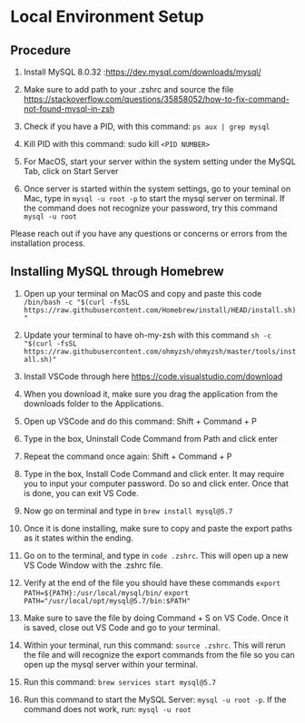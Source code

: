 # Local Environment Setup

## Procedure

1. Install MySQL 8.0.32 :https://dev.mysql.com/downloads/mysql/

2. Make sure to add path to your .zshrc and source the file
   https://stackoverflow.com/questions/35858052/how-to-fix-command-not-found-mysql-in-zsh

3. Check if you have a PID, with this command: `ps aux | grep mysql`

4. Kill PID with this command: sudo kill `<PID NUMBER>`

5. For MacOS, start your server within the system setting under the MySQL Tab, click on Start Server

6. Once server is started within the system settings, go to your teminal on Mac, type in `mysql -u root -p` to start the mysql server on terminal. If the command does not recognize your password, try this command `mysql -u root`

Please reach out if you have any questions or concerns or errors from the installation process.

## Installing MySQL through Homebrew

1. Open up your terminal on MacOS and copy and paste this code `/bin/bash -c "$(curl -fsSL https://raw.githubusercontent.com/Homebrew/install/HEAD/install.sh)"`

2. Update your terminal to have oh-my-zsh with this command `sh -c "$(curl -fsSL https://raw.githubusercontent.com/ohmyzsh/ohmyzsh/master/tools/install.sh)"`

3. Install VSCode through here https://code.visualstudio.com/download
4. When you download it, make sure you drag the application from the downloads folder to the Applications.

5. Open up VSCode and do this command: Shift + Command + P
6. Type in the box, Uninstall Code Command from Path and click enter
7. Repeat the command once again: Shift + Command + P
8. Type in the box, Install Code Command and click enter. It may require you to input your computer password. Do so and click enter. Once that is done, you can exit VS Code.
9. Now go on terminal and type in `brew install mysql@5.7`
10. Once it is done installing, make sure to copy and paste the export paths as it states within the ending.

11. Go on to the terminal, and type in `code .zshrc`. This will open up a new VS Code Window with the .zshrc file.
12. Verify at the end of the file you should have these commands
    `export PATH=${PATH}:/usr/local/mysql/bin/`
    `export PATH="/usr/local/opt/mysql@5.7/bin:$PATH"`

13. Make sure to save the file by doing Command + S on VS Code. Once it is saved, close out VS Code and go to your terminal.

14. Within your terminal, run this command: `source .zshrc`. This will rerun the file and will recognize the export commands from the file so you can open up the mysql server within your terminal.

15. Run this command: `brew services start mysql@5.7`

16. Run this command to start the MySQL Server: `mysql -u root -p`. If the command does not work, run: `mysql -u root`

